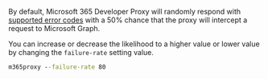 By default, Microsoft 365 Developer Proxy will randomly respond with [supported error codes](./Supported-HTTP-error-status-codes) with a 50% chance that the proxy will intercept a request to Microsoft Graph.

You can increase or decrease the likelihood to a higher value or lower value by changing the `failure-rate` setting value.

```cmd
m365proxy --failure-rate 80
```

